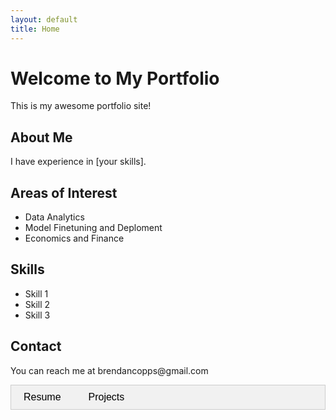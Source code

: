 ```yaml
---
layout: default
title: Home
---
```


<h1>Welcome to My Portfolio</h1>
<p>This is my awesome portfolio site!</p>

<h2>About Me</h2>
<p>I have experience in [your skills].</p>

<h2> Areas of Interest </h2>
<ul> 
    <li>Data Analytics</li>
    <li>Model Finetuning and Deploment</li>
    <li>Economics and Finance</li>
</ul>

<h2>Skills</h2>
<ul>
    <li>Skill 1</li>
    <li>Skill 2</li>
    <li>Skill 3</li>
</ul>

<h2>Contact</h2>
<p>You can reach me at brendancopps@gmail.com</p>

<div class="tab">
    <button class="tablinks" onclick="openTab(event, 'Resume')" id="defaultOpen">Resume</button>
    <button class="tablinks" onclick="openTab(event, 'Projects')">Projects</button>
</div>

<div id="Resume" class="tabcontent">
    <h1>My Resume</h1>
    <p>Content for your resume goes here.</p>

    Links Work
</div>

<div id="Projects" class="tabcontent">
    <h1>My Projects</h1>
    <p>Content for your projects goes here.</p>
    
    My <a href = "ames_housing.html">Ames Housing Project</a> uses the popular Ames housing dataset to answer a couple of questions about neighborhoods, rising rents, and the most valuable features of a property.

    We can hope
    
</div>

<script>
//Create two tabs to flip between resume and project views
function openTab(evt, tabName) {
    var i, tabcontent, tablinks;
    tabcontent = document.getElementsByClassName("tabcontent");
    for (i = 0; i < tabcontent.length; i++) {
        tabcontent[i].style.display = "none";
    }
    tablinks = document.getElementsByClassName("tablinks");
    for (i = 0; i < tablinks.length; i++) {
        tablinks[i].className = tablinks[i].className.replace(" active", "");
    }
    document.getElementById(tabName).style.display = "block";
    evt.currentTarget.className += " active";
}
// Automatically click the default tab 
document.getElementById("defaultOpen").click();
</script>

<style>
.tab {
    overflow: hidden;
    border: 1px solid #ccc;
    background-color: #f1f1f1;
}

.tab button {
    background-color: inherit;
    border: none;
    color: black;
    cursor: pointer;
    padding: 10px 20px;
    font-size: 16px;
}

.tab button:hover {
    background-color: #ddd;
}

.tab button.active {
    background-color: #ccc;
}

.tabcontent {
    display: none;
    padding: 6px 12px;
    border: 1px solid #ccc;
    border-top: none;
}
</style>
